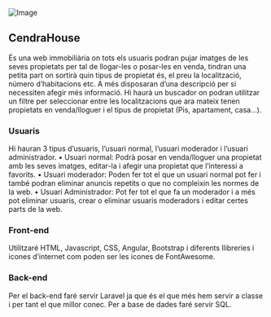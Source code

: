 ![Image](https://i.imgur.com/sOd5qYy.png)

## CendraHouse

És una web immobiliària on tots els usuaris podran pujar imatges de les seves
propietats per tal de llogar-les o posar-les en venda, tindran una petita part on sortirà quin tipus de
propietat és, el preu la localització, número d’habitacions etc. A més disposaran d’una descripció
per si necessiten afegir més informació. Hi haurà un buscador on podran utilitzar un filtre per
seleccionar entre les localitzacions que ara mateix tenen propietats en venda/lloguer i el tipus de
propietat (Pis, apartament, casa...).

### Usuaris

Hi hauran 3 tipus d’usuaris, l’usuari normal, l’usuari moderador i l’usuari administrador.
• Usuari normal: Podrà posar en venda/lloguer una propietat amb les seves imatges, editar-la i
afegir una propietat que l’interessi a favorits.
• Usuari moderador: Poden fer tot el que un usuari normal pot fer i també podran eliminar
anuncis repetits o que no compleixin les normes de la web.
• Usuari Administrador: Pot fer tot el que fa un moderador i a més pot eliminar usuaris, crear
o eliminar usuaris moderadors i editar certes parts de la web.


### Front-end

Utilitzaré HTML, Javascript, CSS, Angular, Bootstrap i diferents llibreries i icones d’internet com
poden ser les icones de FontAwesome.

### Back-end

Per el back-end faré servir Laravel ja que és el que més hem servir a classe i per tant el que millor
conec. Per a base de dades faré servir SQL.
